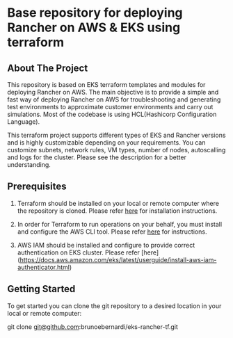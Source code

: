 # Base repository for deploying Rancher on AWS & EKS using terraform

## About The Project

This repository is based on EKS terraform templates and modules for deploying Rancher on AWS. The main objective is to provide a simple and fast way of deploying Rancher on AWS for troubleshooting and generating test environments to approximate customer environments and carry out simulations. Most of the codebase is using HCL(Hashicorp Configuration Language).

This terraform project supports different types of EKS and Rancher versions and is highly customizable depending on your requirements. You can customize subnets, network rules, VM types, number of nodes, autoscalling and logs for the cluster. Please see the description for a better understanding.

## Prerequisites
   
1. Terraform should be installed on your local or remote computer where the repository is cloned. Please refer [here](https://developer.hashicorp.com/terraform/tutorials/aws-get-started/install-cli) for installation instructions.


2. In order for Terraform to run operations on your behalf, you must install and configure the AWS CLI tool. Please refer [here](https://docs.aws.amazon.com/cli/latest/userguide/getting-started-install.html#getting-started-install-instructions) for instructions.

3. AWS IAM should be installed and configure to provide correct authentication on EKS cluster. Please refer [here] (https://docs.aws.amazon.com/eks/latest/userguide/install-aws-iam-authenticator.html)

## Getting Started

To get started you can clone the git repository to a desired location in your local or remote computer:

git clone git@github.com:brunoebernardi/eks-rancher-tf.git